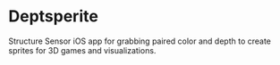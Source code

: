 # Deptsperite

Structure Sensor iOS app for grabbing paired color and depth to create sprites for 3D games and visualizations.
